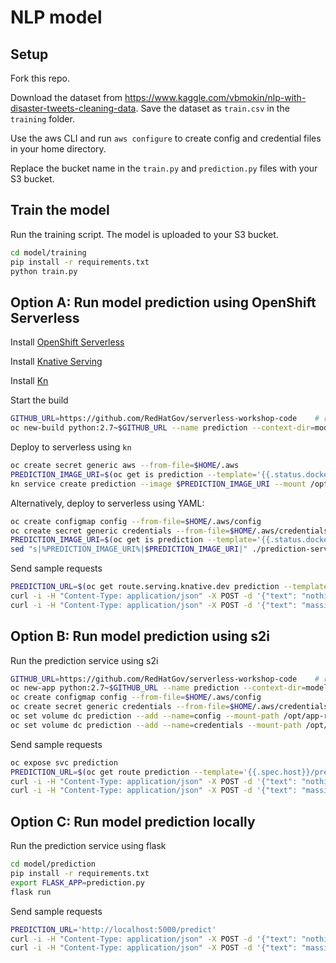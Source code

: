 # NLP model

## Setup

Fork this repo.

Download the dataset from https://www.kaggle.com/vbmokin/nlp-with-disaster-tweets-cleaning-data.  Save the dataset as `train.csv` in the `training` folder.

Use the aws CLI and run `aws configure` to create config and credential files in your home directory.

Replace the bucket name in the `train.py` and `prediction.py` files with your S3 bucket.

## Train the model

Run the training script.  The model is uploaded to your S3 bucket.

```bash
cd model/training
pip install -r requirements.txt
python train.py
```

## Option A: Run model prediction using OpenShift Serverless

Install [OpenShift Serverless](https://docs.openshift.com/container-platform/4.5/serverless/installing_serverless/installing-openshift-serverless.html)

Install [Knative Serving](https://docs.openshift.com/container-platform/4.5/serverless/installing_serverless/installing-knative-serving.html#installing-knative-serving)

Install [Kn](https://github.com/knative/client/blob/master/docs/README.md)

Start the build

```bash
GITHUB_URL=https://github.com/RedHatGov/serverless-workshop-code    # replace with your forked repo's url
oc new-build python:2.7~$GITHUB_URL --name prediction --context-dir=model/prediction
```

Deploy to serverless using `kn`

```bash
oc create secret generic aws --from-file=$HOME/.aws
PREDICTION_IMAGE_URI=$(oc get is prediction --template='{{.status.dockerImageRepository}}')
kn service create prediction --image $PREDICTION_IMAGE_URI --mount /opt/app-root/src/.aws=aws --volume aws=sc:aws
```

Alternatively, deploy to serverless using YAML:
```bash
oc create configmap config --from-file=$HOME/.aws/config
oc create secret generic credentials --from-file=$HOME/.aws/credentials
PREDICTION_IMAGE_URI=$(oc get is prediction --template='{{.status.dockerImageRepository}}')
sed "s|%PREDICTION_IMAGE_URI%|$PREDICTION_IMAGE_URI|" ./prediction-service.yaml | oc create -f -
```

Send sample requests

```bash
PREDICTION_URL=$(oc get route.serving.knative.dev prediction --template='{{.status.url}}/predict')
curl -i -H "Content-Type: application/json" -X POST -d '{"text": "nothing to see here"}' $PREDICTION_URL
curl -i -H "Content-Type: application/json" -X POST -d '{"text": "massive flooding and thunderstorms taking place"}' $PREDICTION_URL
```

## Option B: Run model prediction using s2i

Run the prediction service using s2i

```bash
GITHUB_URL=https://github.com/RedHatGov/serverless-workshop-code    # replace with your forked repo's url
oc new-app python:2.7~$GITHUB_URL --name prediction --context-dir=model/prediction
oc create configmap config --from-file=$HOME/.aws/config
oc create secret generic credentials --from-file=$HOME/.aws/credentials
oc set volume dc prediction --add --name=config --mount-path /opt/app-root/src/.aws/config --sub-path=config --source='{"configMap":{"name":"config"}}'
oc set volume dc prediction --add --name=credentials --mount-path /opt/app-root/src/.aws/credentials --sub-path=credentials --source='{"secret":{"secretName":"credentials"}}'
```

Send sample requests

```bash
oc expose svc prediction
PREDICTION_URL=$(oc get route prediction --template='{{.spec.host}}/predict')
curl -i -H "Content-Type: application/json" -X POST -d '{"text": "nothing to see here"}' $PREDICTION_URL
curl -i -H "Content-Type: application/json" -X POST -d '{"text": "massive flooding and thunderstorms taking place"}' $PREDICTION_URL
```

## Option C: Run model prediction locally

Run the prediction service using flask

```bash
cd model/prediction
pip install -r requirements.txt
export FLASK_APP=prediction.py
flask run
```

Send sample requests

```bash
PREDICTION_URL='http://localhost:5000/predict'
curl -i -H "Content-Type: application/json" -X POST -d '{"text": "nothing to see here"}' $PREDICTION_URL
curl -i -H "Content-Type: application/json" -X POST -d '{"text": "massive flooding and thunderstorms taking place"}' $PREDICTION_URL
```
